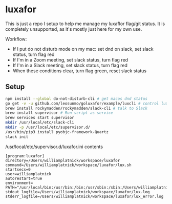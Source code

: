 # luxafor

This is just a repo I setup to help me manage my luxaflor flag/git status. It is completely unsupported, as it's mostly just here for my own use.

Workflow:
* If I put do not disturb mode on my mac: set dnd on slack, set slack status, turn flag red
* If I'm in a Zoom meeting, set slack status, turn flag red
* If I'm in a Slack meeting, set slack status, turn flag red
* When these conditions clear, turn flag green, reset slack status


## Setup

```bash
npm install --global do-not-disturb-cli # get macos dnd status
go get -v -u github.com/leosunmo/goluxafor/example/luxcli # control lux flag
brew install rockymadden/rockymadden/slack-cli # talk to Slack
brew install supervisor # Run script as service
brew services start supervisor
mkdir /usr/local/etc/slack-cli
mkdir -p /usr/local/etc/supervisor.d/
/usr/bin/pip3 install pyobjc-framework-Quartz
slack init
```

/usr/local/etc/supervisor.d/luxafor.ini contents

```
[program:luxafor]
directory=/Users/williamplatnick/workspace/luxafor
command=/Users/williamplatnick/workspace/luxafor/lux.sh
startsecs=0
user=williamplatnick
autorestart=true
environment= PATH="/usr/local/bin:/usr/bin:/bin:/usr/sbin:/sbin:/Users/williamplatnick/.go/bin"
stdout_logfile=/Users/williamplatnick/workspace/luxafor/lux.log
stderr_logfile=/Users/williamplatnick/workspace/luxafor/lux_error.log
```
